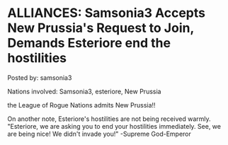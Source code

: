 # ALLIANCES: Samsonia3 Accepts New Prussia's Request to Join, Demands Esteriore end the hostilities

Posted by: samsonia3

Nations involved: Samsonia3, esteriore, New Prussia

the League of Rogue Nations admits New Prussia!! 

On another note, Esteriore's hostilities are not being received warmly.
"Esteriore, we are asking you to end your hostilities immediately. See, we are being nice! We didn't invade you!"
-Supreme God-Emperor